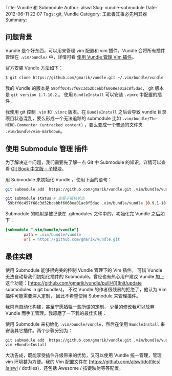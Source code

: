 Title: Vundle 和 Submodule
Author: alswl
Slug: vundle-submodule
Date: 2012-06-11 22:07
Tags: git, Vundle
Category: 工欲善其事必先利其器
Summary: 


## 问题背景 ##

Vundle 是个好东西，可以用来管理 vim 配置和 vim 插件。Vundle
会将所有插件管理在 `.vim/bundle/` 中，详情可看
[使用 Vundle 管理 Vim 插件](/2012/04/vundle/)。

官方安装 Vundle 方法如下：

``` bash
$ git clone https://github.com/gmarik/vundle.git ~/.vim/bundle/vundle
```

我的 Vundle 的版本是 `59bff0c457f68c3d52bcebbf6068ea01ac8f5dac`，
git 版本是 `git version 1.7.10.2` 。
使用 `BundleInstall` 可以安装 `.vimrc` 中配置的插件，

我使用 git 控制 `.vim` 和 `.vimrc` 版本。在 `BundleInstall`
之后会导致 vundle 目录项目状态混乱，要么形成一个无法追踪的
submodule 比如 `.vim/bundle/The-NERD-Commenter (untracked content)`
，要么变成一个普通的文件夹 `.vim/bundle/vim-markdown`。

<!--more-->

## 使用 Submodule 管理 插件 ##

为了解决这个问题，我们需要先了解一点 Git 中 Submodule 的知识，详情可以查看
[Git Book 中文版 - 子模块](http://gitbook.liuhui998.com/5_10.html)。

用 Submodule 来初始化 Vundle ，使用下面的语句：

``` bash
git submodule add  https://github.com/gmarik/vundle.git .vim/bundle/vundle

git submodule status # 查看子模块状态
 59bff0c457f68c3d52bcebbf6068ea01ac8f5dac .vim/bundle/vundle (0.9.1-18-g59bff0c)
```

Submodule 的映射是被记录在 .gitmodules 文件中的，初始化完 Vundle 之后如下：

``` ini .gitmodules
[submodule ".vim/bundle/vundle"]
        path = .vim/bundle/vundle
        url = https://github.com/gmarik/vundle.git
```

## 最佳实践 ##

使用 Submodule 能够很完美的控制 Vundle 管理下的 Vim 插件。
可惜 Vundle 无法自动帮我们初始化插件的 Submodule。曾经也有热心用户建议 Vundle
加上这个功能：[https://github.com/gmarik/vundle/pull/41](Init/update submodules in git bundles)。
不过 Vundle 的作者很残暴的拒绝了，他认为 Vim 插件可能需要深入定制，
因此不希望使用 Submodule 来管理插件。

我崇尚自动化构建，甚至宁愿牺牲一些所谓的定制，
少量的修改我可以放弃 Vundle 而手工管理。我琢磨了一下我的最佳实践：

使用 Submodule 来初始化 `.vim/bundle/vundle`，然后在使用 `BundleInstall`
来安装其它插件。两个步骤分别为：

``` bash
git submodule add  https://github.com/gmarik/vundle.git .vim/bundle/vundle
vim +BundleInstall
```

大功告成，既能享受插件升级带来的优势，又可以使用 Vundle 统一管理，管理 vim
环境甚为方便。我的 Vim 配置文件在
[https://github.com/alswl/dotfiles](alswl / dotfiles)，还包括 Awesome
/ 按键映射等等配置。